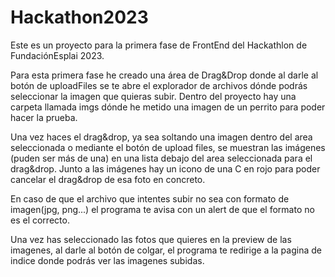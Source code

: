 # Hackathon2023
Este es un proyecto para la primera fase de FrontEnd del Hackathlon de FundaciónEsplai 2023.

Para esta primera fase he creado una área de Drag&Drop donde al darle al botón de uploadFiles se te abre el explorador de archivos
dónde podrás seleccionar la imagen que quieras subir.
Dentro del proyecto hay una carpeta llamada imgs dónde he metido una imagen de un perrito para poder hacer la prueba.

Una vez haces el drag&drop, ya sea soltando una imagen dentro del area seleccionada o mediante el botón de upload files, se muestran las imágenes (puden ser más de una)
en una lista debajo del area seleccionada para el drag&drop. Junto a las imágenes hay un icono de una C en rojo para poder cancelar el drag&drop de esa foto en concreto.

En caso de que el archivo que intentes subir no sea con formato de imagen(jpg, png...) el programa te avisa con un alert de que el formato no es el correcto.

Una vez has seleccionado las fotos que quieres en la preview de las imagenes, al darle al botón de colgar, el programa te redirige a la pagina de indice donde podrás ver las imagenes subidas.
